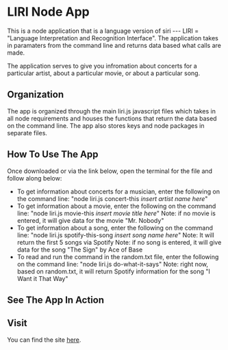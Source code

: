 # LIRI Node App

This is a node application that is a language version of siri --- LIRI = "Language Interpretation and Recognition Interface". The application takes in paramaters from the command line and returns data based what calls are made.

The application serves to give you infromation about concerts for a particular artist, about a particular movie, or about a particular song. 

## Organization

The app is organized through the main liri.js javascript files which takes in all node requirements and houses the functions that return the data based on the command line. The app also stores keys and node packages in separate files. 

## How To Use The App

Once downloaded or via the link below, open the terminal for the file and follow along below:
- To get information about concerts for a musician, enter the following on the command line: "node liri.js concert-this *insert artist name here*"
- To get information about a movie, enter the following on the command line: "node liri.js movie-this *insert movie title here*" 
      Note: if no movie is entered, it will give data for the movie "Mr. Nobody"
- To get information about a song, enter the following on the command line: "node liri.js spotify-this-song *insert song name here*"
      Note: It will return the first 5 songs via Spotify 
      Note: if no song is entered, it will give data for the song "The Sign" by Ace of Base
- To read and run the command in the random.txt file, enter the following on the command line: "node liri.js do-what-it-says"
      Note: right now, based on random.txt, it will return Spotify information for the song "I Want it That Way"

## See The App In Action

## Visit

You can find the site [here](https://max-magura.github.io/project1/).
